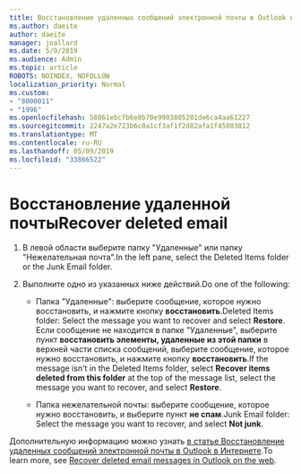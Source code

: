 ```yaml
---
title: Восстановление удаленных сообщений электронной почты в Outlook в Интернете
ms.author: daeite
author: daeite
manager: joallard
ms.date: 5/9/2019
ms.audience: Admin
ms.topic: article
ROBOTS: NOINDEX, NOFOLLOW
localization_priority: Normal
ms.custom:
- "8000011"
- "1996"
ms.openlocfilehash: 58861ebcfb6e8b70e9903805201de6ca4aa61227
ms.sourcegitcommit: 2247a2e723b6c0a1cf3af1f2d82afa1f45803812
ms.translationtype: MT
ms.contentlocale: ru-RU
ms.lasthandoff: 05/09/2019
ms.locfileid: "33866522"
---
```

# <a name="recover-deleted-email"></a><span data-ttu-id="a310d-102">Восстановление удаленной почты</span><span class="sxs-lookup"><span data-stu-id="a310d-102">Recover deleted email</span></span>

1. <span data-ttu-id="a310d-103">В левой области выберите папку "Удаленные" или папку "Нежелательная почта".</span><span class="sxs-lookup"><span data-stu-id="a310d-103">In the left pane, select the Deleted Items folder or the Junk Email folder.</span></span>

2. <span data-ttu-id="a310d-104">Выполните одно из указанных ниже действий.</span><span class="sxs-lookup"><span data-stu-id="a310d-104">Do one of the following:</span></span>

    - <span data-ttu-id="a310d-105">Папка "Удаленные": выберите сообщение, которое нужно восстановить, и нажмите кнопку **восстановить**.</span><span class="sxs-lookup"><span data-stu-id="a310d-105">Deleted Items folder: Select the message you want to recover and select **Restore**.</span></span> <span data-ttu-id="a310d-106">Если сообщение не находится в папке "Удаленные", выберите пункт **восстановить элементы, удаленные из этой папки** в верхней части списка сообщений, выберите сообщение, которое нужно восстановить, и нажмите кнопку **восстановить**.</span><span class="sxs-lookup"><span data-stu-id="a310d-106">If the message isn't in the Deleted Items folder, select **Recover items deleted from this folder** at the top of the message list, select the message you want to recover, and select **Restore**.</span></span>

    - <span data-ttu-id="a310d-107">Папка нежелательной почты: выберите сообщение, которое нужно восстановить, и выберите пункт **не спам**.</span><span class="sxs-lookup"><span data-stu-id="a310d-107">Junk Email folder: Select the message you want to recover, and select **Not junk**.</span></span>

<span data-ttu-id="a310d-108">Дополнительную информацию можно узнать [в статье Восстановление удаленных сообщений электронной почты в Outlook в Интернете](https://support.office.com/article/a8ca78ac-4721-4066-95dd-571842e9fb11).</span><span class="sxs-lookup"><span data-stu-id="a310d-108">To learn more, see [Recover deleted email messages in Outlook on the web](https://support.office.com/article/a8ca78ac-4721-4066-95dd-571842e9fb11).</span></span>